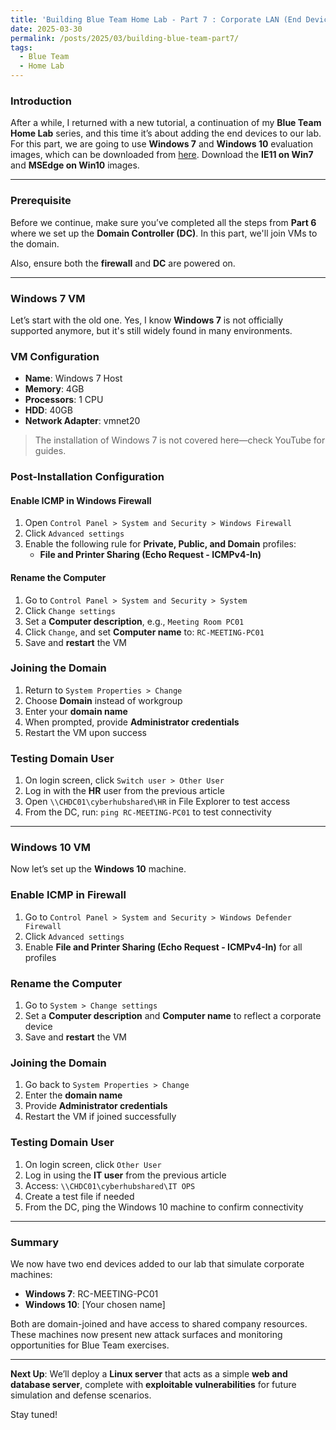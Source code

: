 ```yaml
---
title: 'Building Blue Team Home Lab - Part 7 : Corporate LAN (End Devices)'
date: 2025-03-30
permalink: /posts/2025/03/building-blue-team-part7/
tags:
  - Blue Team
  - Home Lab
---
```


###  Introduction
After a while, I returned with a new tutorial, a continuation of my **Blue Team Home Lab** series, and this time it’s about adding the end devices to our lab. For this part, we are going to use **Windows 7** and **Windows 10** evaluation images, which can be downloaded from [here](https://developer.microsoft.com/en-us/microsoft-edge/tools/vms/). Download the **IE11 on Win7** and **MSEdge on Win10** images.

---

### Prerequisite

Before we continue, make sure you’ve completed all the steps from **Part 6** where we set up the **Domain Controller (DC)**. In this part, we'll join VMs to the domain.

Also, ensure both the **firewall** and **DC** are powered on.

---

### Windows 7 VM

Let’s start with the old one. Yes, I know **Windows 7** is not officially supported anymore, but it's still widely found in many environments.

### VM Configuration

- **Name**: Windows 7 Host
- **Memory**: 4GB  
- **Processors**: 1 CPU  
- **HDD**: 40GB  
- **Network Adapter**: vmnet20  

> The installation of Windows 7 is not covered here—check YouTube for guides.

### Post-Installation Configuration

#### Enable ICMP in Windows Firewall

1. Open `Control Panel > System and Security > Windows Firewall`
2. Click `Advanced settings`
3. Enable the following rule for **Private, Public, and Domain** profiles:
   - **File and Printer Sharing (Echo Request - ICMPv4-In)**

#### Rename the Computer

1. Go to `Control Panel > System and Security > System`
2. Click `Change settings`
3. Set a **Computer description**, e.g., `Meeting Room PC01`
4. Click `Change`, and set **Computer name** to: `RC-MEETING-PC01`
5. Save and **restart** the VM

### Joining the Domain

1. Return to `System Properties > Change`
2. Choose **Domain** instead of workgroup
3. Enter your **domain name**
4. When prompted, provide **Administrator credentials**
5. Restart the VM upon success

### Testing Domain User

1. On login screen, click `Switch user > Other User`
2. Log in with the **HR** user from the previous article
3. Open `\\CHDC01\cyberhubshared\HR` in File Explorer to test access
4. From the DC, run: `ping RC-MEETING-PC01` to test connectivity

---

### Windows 10 VM

Now let’s set up the **Windows 10** machine.

### Enable ICMP in Firewall

1. Go to `Control Panel > System and Security > Windows Defender Firewall`
2. Click `Advanced settings`
3. Enable **File and Printer Sharing (Echo Request - ICMPv4-In)** for all profiles

### Rename the Computer

1. Go to `System > Change settings`
2. Set a **Computer description** and **Computer name** to reflect a corporate device
3. Save and **restart** the VM

### Joining the Domain

1. Go back to `System Properties > Change`
2. Enter the **domain name**
3. Provide **Administrator credentials**
4. Restart the VM if joined successfully

### Testing Domain User

1. On login screen, click `Other User`
2. Log in using the **IT user** from the previous article
3. Access: `\\CHDC01\cyberhubshared\IT OPS`
4. Create a test file if needed
5. From the DC, ping the Windows 10 machine to confirm connectivity

---

### Summary

We now have two end devices added to our lab that simulate corporate machines:

- **Windows 7**: RC-MEETING-PC01
- **Windows 10**: [Your chosen name]

Both are domain-joined and have access to shared company resources. These machines now present new attack surfaces and monitoring opportunities for Blue Team exercises.

---

**Next Up**: We’ll deploy a **Linux server** that acts as a simple **web and database server**, complete with **exploitable vulnerabilities** for future simulation and defense scenarios.

Stay tuned!

